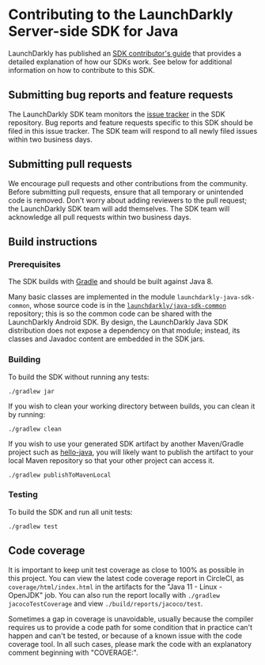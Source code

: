 Contributing to the LaunchDarkly Server-side SDK for Java
================================================
 
LaunchDarkly has published an [SDK contributor's guide](https://docs.launchdarkly.com/docs/sdk-contributors-guide) that provides a detailed explanation of how our SDKs work. See below for additional information on how to contribute to this SDK.
 
## Submitting bug reports and feature requests
 
The LaunchDarkly SDK team monitors the [issue tracker](https://github.com/launchdarkly/java-server-sdk/issues) in the SDK repository. Bug reports and feature requests specific to this SDK should be filed in this issue tracker. The SDK team will respond to all newly filed issues within two business days.
 
## Submitting pull requests
 
We encourage pull requests and other contributions from the community. Before submitting pull requests, ensure that all temporary or unintended code is removed. Don't worry about adding reviewers to the pull request; the LaunchDarkly SDK team will add themselves. The SDK team will acknowledge all pull requests within two business days.
 
## Build instructions
 
### Prerequisites
 
The SDK builds with [Gradle](https://gradle.org/) and should be built against Java 8.

Many basic classes are implemented in the module `launchdarkly-java-sdk-common`, whose source code is in the [`launchdarkly/java-sdk-common`](https://github.com/launchdarkly/java-sdk-common) repository; this is so the common code can be shared with the LaunchDarkly Android SDK. By design, the LaunchDarkly Java SDK distribution does not expose a dependency on that module; instead, its classes and Javadoc content are embedded in the SDK jars.

### Building

To build the SDK without running any tests:
```
./gradlew jar
```

If you wish to clean your working directory between builds, you can clean it by running:
```
./gradlew clean
```

If you wish to use your generated SDK artifact by another Maven/Gradle project such as [hello-java](https://github.com/launchdarkly/hello-java), you will likely want to publish the artifact to your local Maven repository so that your other project can access it.
```
./gradlew publishToMavenLocal
```

### Testing
 
To build the SDK and run all unit tests:
```
./gradlew test
```

## Code coverage

It is important to keep unit test coverage as close to 100% as possible in this project. You can view the latest code coverage report in CircleCI, as `coverage/html/index.html` in the artifacts for the "Java 11 - Linux - OpenJDK" job. You can also run the report locally with `./gradlew jacocoTestCoverage` and view `./build/reports/jacoco/test`.

Sometimes a gap in coverage is unavoidable, usually because the compiler requires us to provide a code path for some condition that in practice can't happen and can't be tested, or because of a known issue with the code coverage tool. In all such cases, please mark the code with an explanatory comment beginning with "COVERAGE:".
